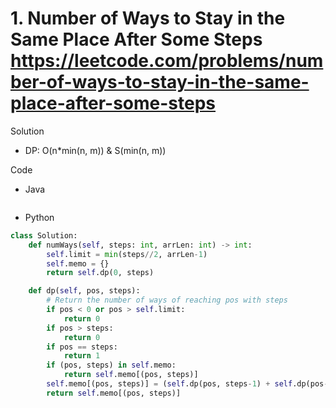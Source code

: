 # 1. Number of Ways to Stay in the Same Place After Some Steps https://leetcode.com/problems/number-of-ways-to-stay-in-the-same-place-after-some-steps

Solution

- DP: O(n*min(n, m)) & S(min(n, m))

Code

- Java

```java

```

- Python

```python
class Solution:
    def numWays(self, steps: int, arrLen: int) -> int:
        self.limit = min(steps//2, arrLen-1)
        self.memo = {}
        return self.dp(0, steps)

    def dp(self, pos, steps):
        # Return the number of ways of reaching pos with steps
        if pos < 0 or pos > self.limit:
            return 0
        if pos > steps:
            return 0
        if pos == steps:
            return 1
        if (pos, steps) in self.memo:
            return self.memo[(pos, steps)]
        self.memo[(pos, steps)] = (self.dp(pos, steps-1) + self.dp(pos-1, steps-1) + self.dp(pos+1, steps-1)) % (10**9+7)
        return self.memo[(pos, steps)]
```
